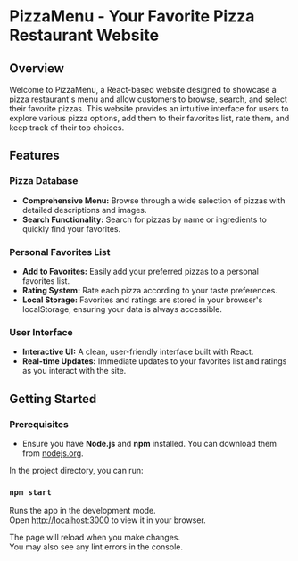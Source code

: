 # PizzaMenu - Your Favorite Pizza Restaurant Website

## Overview

Welcome to PizzaMenu, a React-based website designed to showcase a pizza restaurant's menu and allow customers to browse, search, and select their favorite pizzas. This website provides an intuitive interface for users to explore various pizza options, add them to their favorites list, rate them, and keep track of their top choices.

## Features

### Pizza Database

- **Comprehensive Menu:** Browse through a wide selection of pizzas with detailed descriptions and images.
- **Search Functionality:** Search for pizzas by name or ingredients to quickly find your favorites.

### Personal Favorites List

- **Add to Favorites:** Easily add your preferred pizzas to a personal favorites list.
- **Rating System:** Rate each pizza according to your taste preferences.
- **Local Storage:** Favorites and ratings are stored in your browser's localStorage, ensuring your data is always accessible.

### User Interface

- **Interactive UI:** A clean, user-friendly interface built with React.
- **Real-time Updates:** Immediate updates to your favorites list and ratings as you interact with the site.

## Getting Started

### Prerequisites

- Ensure you have **Node.js** and **npm** installed. You can download them from [nodejs.org](https://nodejs.org/).

In the project directory, you can run:

### `npm start`

Runs the app in the development mode.\
Open [http://localhost:3000](http://localhost:3000) to view it in your browser.

The page will reload when you make changes.\
You may also see any lint errors in the console.

